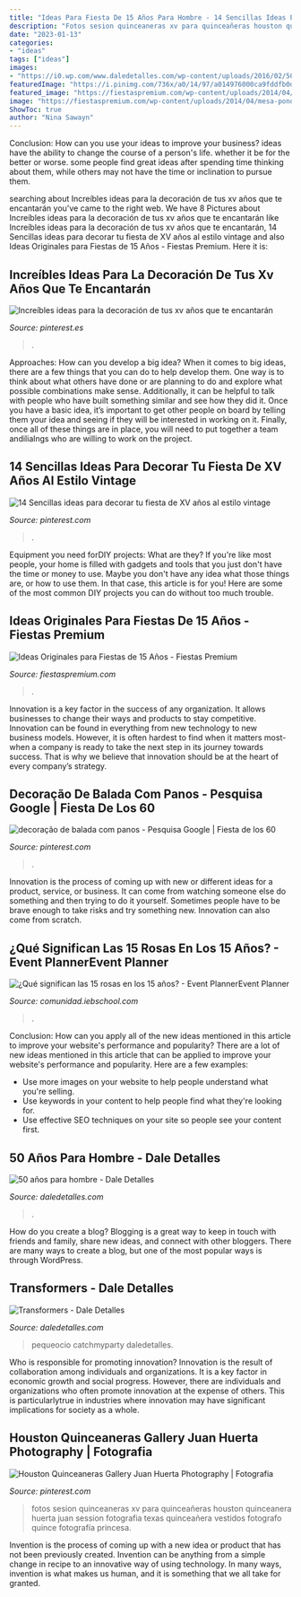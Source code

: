 ```yaml
---
title: "Ideas Para Fiesta De 15 Años Para Hombre - 14 Sencillas Ideas Para Decorar Tu Fiesta De Xv Años Al Estilo Vintage"
description: "Fotos sesion quinceaneras xv para quinceañeras houston quinceanera huerta juan session fotografia texas quinceañera vestidos fotografo quince fotografía princesa"
date: "2023-01-13"
categories:
- "ideas"
tags: ["ideas"]
images:
- "https://i0.wp.com/www.daledetalles.com/wp-content/uploads/2016/02/5025.jpg"
featuredImage: "https://i.pinimg.com/736x/a0/14/97/a014976000ca9fddfb0d0fd6e3be9390.jpg"
featured_image: "https://fiestaspremium.com/wp-content/uploads/2014/04/mesa-ponque-quice-años.jpg"
image: "https://fiestaspremium.com/wp-content/uploads/2014/04/mesa-ponque-quice-años.jpg"
ShowToc: true
author: "Nina Sawayn"
---
```



Conclusion: How can you use your ideas to improve your business?
ideas have the ability to change the course of a person's life. whether it be for the better or worse. some people find great ideas after spending time thinking about them, while others may not have the time or inclination to pursue them.

	

		
searching about Increíbles ideas para la decoración de tus xv años que te encantarán you've came to the right web. We have 8 Pictures about Increíbles ideas para la decoración de tus xv años que te encantarán like Increíbles ideas para la decoración de tus xv años que te encantarán, 14 Sencillas ideas para decorar tu fiesta de XV años al estilo vintage and also Ideas Originales para Fiestas de 15 Años - Fiestas Premium. Here it is:
		
    
## Increíbles Ideas Para La Decoración De Tus Xv Años Que Te Encantarán

<img loading=lazy src="https://i.pinimg.com/736x/a0/14/97/a014976000ca9fddfb0d0fd6e3be9390.jpg" onerror="this.onerror=null;this.src='https://tse3.mm.bing.net/th?id=OIP.y-GpFGVQmIIrBt74UrMGvQHaLH&amp;pid=15.1';" alt="Increíbles ideas para la decoración de tus xv años que te encantarán">

_Source: pinterest.es_

>. 

	

Approaches: How can you develop a big idea?
When it comes to big ideas, there are a few things that you can do to help develop them. One way is to think about what others have done or are planning to do and explore what possible combinations make sense. Additionally, it can be helpful to talk with people who have built something similar and see how they did it. Once you have a basic idea, it’s important to get other people on board by telling them your idea and seeing if they will be interested in working on it. Finally, once all of these things are in place, you will need to put together a team andilialngs who are willing to work on the project.

    
## 14 Sencillas Ideas Para Decorar Tu Fiesta De XV Años Al Estilo Vintage

<img loading=lazy src="https://i.pinimg.com/736x/ed/31/f1/ed31f1800e0802d273433df209f390be.jpg" onerror="this.onerror=null;this.src='https://tse4.mm.bing.net/th?id=OIP.5ejqxANzZBrwoNjkOyrv1gHaLH&amp;pid=15.1';" alt="14 Sencillas ideas para decorar tu fiesta de XV años al estilo vintage">

_Source: pinterest.com_

>. 

	

Equipment you need forDIY projects: What are they?
If you're like most people, your home is filled with gadgets and tools that you just don't have the time or money to use. Maybe you don't have any idea what those things are, or how to use them. In that case, this article is for you! Here are some of the most common DIY projects you can do without too much trouble.

    
## Ideas Originales Para Fiestas De 15 Años - Fiestas Premium

<img loading=lazy src="https://fiestaspremium.com/wp-content/uploads/2014/04/mesa-ponque-quice-años.jpg" onerror="this.onerror=null;this.src='https://tse3.mm.bing.net/th?id=OIP.mckQWpUDQn82co8bPqnmAgHaE6&amp;pid=15.1';" alt="Ideas Originales para Fiestas de 15 Años - Fiestas Premium">

_Source: fiestaspremium.com_

>. 

	

Innovation is a key factor in the success of any organization. It allows businesses to change their ways and products to stay competitive. Innovation can be found in everything from new technology to new business models. However, it is often hardest to find when it matters most- when a company is ready to take the next step in its journey towards success. That is why we believe that innovation should be at the heart of every company’s strategy.

    
## Decoração De Balada Com Panos - Pesquisa Google | Fiesta De Los 60

<img loading=lazy src="https://i.pinimg.com/736x/97/75/ae/9775ae7b84ae5a5317db8d26c7fff888--star-party-ideas-para.jpg" onerror="this.onerror=null;this.src='https://tse1.mm.bing.net/th?id=OIP.STIkxUUCufvAhIBDpOokYwHaFj&amp;pid=15.1';" alt="decoração de balada com panos - Pesquisa Google | Fiesta de los 60">

_Source: pinterest.com_

>. 

	

Innovation is the process of coming up with new or different ideas for a product, service, or business. It can come from watching someone else do something and then trying to do it yourself. Sometimes people have to be brave enough to take risks and try something new. Innovation can also come from scratch.

    
## ¿Qué Significan Las 15 Rosas En Los 15 Años? - Event PlannerEvent Planner

<img loading=lazy src="https://comunidad.iebschool.com/eventplanner/files/2021/01/que-significan-las-15-rosas-en-los-15-anos-300x245.jpg" onerror="this.onerror=null;this.src='https://tse2.mm.bing.net/th?id=OIP.MbektGvNv9SNisrGXGFZBQAAAA&amp;pid=15.1';" alt="¿Qué significan las 15 rosas en los 15 años? - Event PlannerEvent Planner">

_Source: comunidad.iebschool.com_

>. 

	

Conclusion: How can you apply all of the new ideas mentioned in this article to improve your website's performance and popularity?
There are a lot of new ideas mentioned in this article that can be applied to improve your website's performance and popularity. Here are a few examples: 
- Use more images on your website to help people understand what you're selling. 
- Use keywords in your content to help people find what they're looking for. 
- Use effective SEO techniques on your site so people see your content first.

    
## 50 Años Para Hombre - Dale Detalles

<img loading=lazy src="https://i0.wp.com/www.daledetalles.com/wp-content/uploads/2016/02/5025.jpg" onerror="this.onerror=null;this.src='https://tse3.mm.bing.net/th?id=OIP.MuNSbBKiXaZoYbki2SAfegHaJ4&amp;pid=15.1';" alt="50 años para hombre - Dale Detalles">

_Source: daledetalles.com_

>. 

	

How do you create a blog?
Blogging is a great way to keep in touch with friends and family, share new ideas, and connect with other bloggers. There are many ways to create a blog, but one of the most popular ways is through WordPress.

    
## Transformers - Dale Detalles

<img loading=lazy src="https://i1.wp.com/www.daledetalles.com/wp-content/uploads/2016/02/transformers8.jpg?resize=696%2C928" onerror="this.onerror=null;this.src='https://tse2.mm.bing.net/th?id=OIP._r6JzU3bDwuu9kNM8_xzgAHaJ4&amp;pid=15.1';" alt="Transformers - Dale Detalles">

_Source: daledetalles.com_

>pequeocio catchmyparty daledetalles. 

	

Who is responsible for promoting innovation?
Innovation is the result of collaboration among individuals and organizations. It is a key factor in economic growth and social progress. However, there are individuals and organizations who often promote innovation at the expense of others. This is particularlytrue in industries where innovation may have significant implications for society as a whole.

    
## Houston Quinceaneras Gallery Juan Huerta Photography | Fotografia

<img loading=lazy src="https://i.pinimg.com/736x/1b/73/ec/1b73ec3c6dd49450744922843baf6bad--feminine.jpg" onerror="this.onerror=null;this.src='https://tse2.mm.bing.net/th?id=OIP.ftuP6YuiABmAWtOI9q0fSQHaLH&amp;pid=15.1';" alt="Houston Quinceaneras Gallery Juan Huerta Photography | Fotografia">

_Source: pinterest.com_

>fotos sesion quinceaneras xv para quinceañeras houston quinceanera huerta juan session fotografia texas quinceañera vestidos fotografo quince fotografía princesa. 

	

Invention is the process of coming up with a new idea or product that has not been previously created. Invention can be anything from a simple change in recipe to an innovative way of using technology. In many ways, invention is what makes us human, and it is something that we all take for granted.

